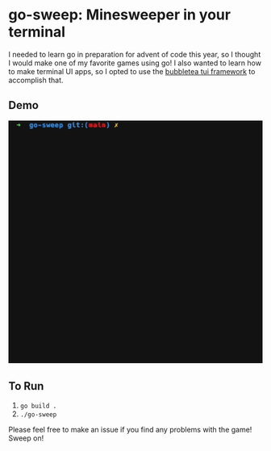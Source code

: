 # go-sweep: Minesweeper in your terminal

I needed to learn go in preparation for advent of code this year, so I thought I would make one of my favorite games using go! I also wanted to learn how to make terminal UI apps, so I opted to use the [bubbletea tui framework](https://github.com/charmbracelet/bubbletea) to accomplish that.

## Demo

![go-sweep gif](./go-sweep.gif)

## To Run

1. `go build .`
2. `./go-sweep`

Please feel free to make an issue if you find any problems with the game! Sweep on!
